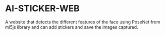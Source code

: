 # AI-STICKER-WEB
A website that detects the different features of the face using PoseNet from ml5js library and can add stickers and save the images captured.
